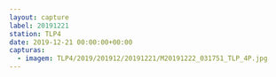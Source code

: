 ```yaml
---
layout: capture
label: 20191221
station: TLP4
date: 2019-12-21 00:00:00+00:00
capturas:
  - imagem: TLP4/2019/201912/20191221/M20191222_031751_TLP_4P.jpg
---
```

